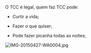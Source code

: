 O TCC é legal, quem faz TCC pode:

* Curtir a vida;

* Fazer o que quiser;

* Pode fazer picanha todas as noites;


![IMG-20150427-WA0004.jpg](https://bitbucket.org/repo/A9dnRq/images/1247537809-IMG-20150427-WA0004.jpg)